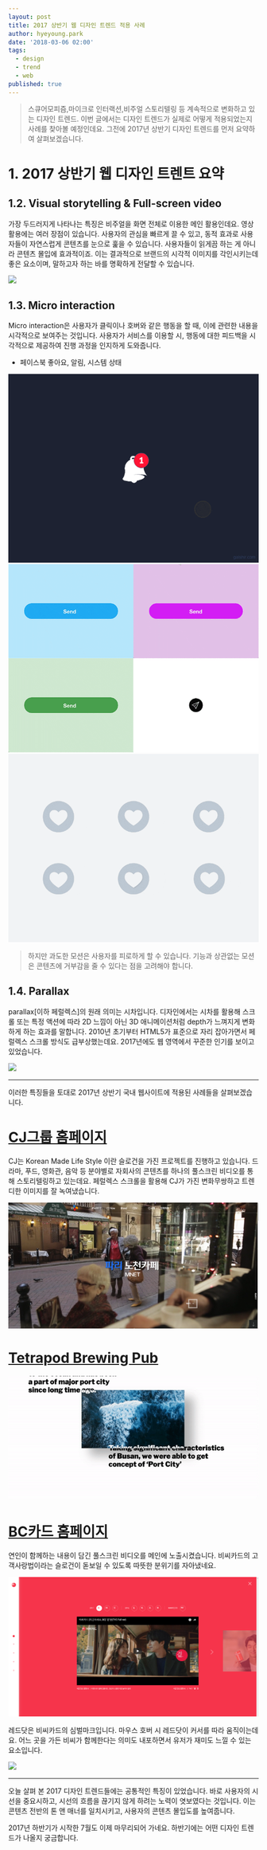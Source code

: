 ```yaml
---
layout: post
title: 2017 상반기 웹 디자인 트렌드 적용 사례
author: hyeyoung.park
date: '2018-03-06 02:00'
tags:
  - design
  - trend
  - web
published: true
---
```

> 스큐어모피즘,마이크로 인터랙션,비주얼 스토리텔링 등 계속적으로 변화하고 있는 디자인 트렌드.
> 이번 글에서는 디자인 트렌드가 실제로 어떻게 적용되었는지 사례를 찾아볼 예정인데요.
> 그전에 2017년 상반기 디자인 트렌드를 먼저 요약하여 살펴보겠습니다.

# 1. 2017 상반기 웹 디자인 트렌트 요약

## 1.2. Visual storytelling & Full-screen video
가장 두드러지게 나타나는 특징은 비주얼을 화면 전체로 이용한 메인 활용인데요. 영상 활용에는 여러 장점이 있습니다.
사용자의 관심을 빠르게 끌 수 있고, 동적 효과로 사용자들이 자연스럽게 콘텐츠를 눈으로 훑을 수 있습니다.
사용자들이 읽게끔 하는 게 아니라 콘텐츠 몰입에 효과적이죠.
이는 결과적으로 브랜드의 시각적 이미지를 각인시키는데 좋은 요소이며, 말하고자 하는 바를 명확하게 전달할 수 있습니다.

![](/static/images/f06a63bd-9699-49ca-b59c-bdf41ce8bcb52018030611.gif)


## 1.3. Micro interaction
Micro interaction은 사용자가 클릭이나 호버와 같은 행동을 할 때, 이에 관련한 내용을 시각적으로 보여주는 것입니다.
사용자가 서비스를 이용할 시, 행동에 대한 피드백을 시각적으로 제공하여 진행 과정을 인지하게 도와줍니다.
+ 페이스북 좋아요, 알림, 시스템 상태

![](/static/images/6cf6f7b2-2349-4d51-a283-a626060dfda52018030611.gif)
![](/static/images/e01c4353-2b9f-46ad-92a5-52558ce338682018030611.gif)
![](/static/images/0302296c-bd73-4ef7-9b8f-12864f5969272018030611.gif)

  > 하지만 과도한 모션은 사용자를 피로하게 할 수 있습니다. 기능과 상관없는 모션은 콘텐츠에 거부감을 줄 수 있다는 점을 고려해야 합니다.


## 1.4. Parallax
parallax[이하 페럴렉스]의 원래 의미는 시차입니다.
디자인에서는 시차를 활용해 스크롤 또는 특정 액션에 따라 2D 느낌이 아닌 3D 애니메이션처럼 depth가 느껴지게 변화하게 하는 효과를 말합니다.
2010년 초기부터 HTML5가 표준으로 자리 잡아가면서 페럴렉스 스크롤 방식도 급부상했는데요.
2017년에도 웹 영역에서 꾸준한 인기를 보이고 있었습니다.

![](/static/images/c6147f64-27b4-45c9-b260-9695bd6d93462018030611.gif)


*****
이러한 특징들을 토대로 2017년 상반기 국내 웹사이트에 적용된 사례들을 살펴보겠습니다.


# [CJ그룹 홈페이지](http://www.cj.net/)
CJ는 Korean Made Life Style 이란 슬로건을 가진 프로젝트를 진행하고 있습니다.
드라마, 푸드, 영화관, 음악 등 분야별로 자회사의 콘텐츠를 하나의 풀스크린 비디오를 통해 스토리텔링하고 있는데요.
페럴렉스 스크롤을 활용해 CJ가 가진 변화무쌍하고 트렌디한 이미지를 잘 녹여냈습니다.

![](/static/images/4dd89caf-9f54-4e3c-8411-422cf63d1a732018030611.png)


# [Tetrapod Brewing Pub](http://www.tetrapodbrewing.com/)

![](/static/images/0199b327-361f-4d1d-9bc4-efc44eab68fa2018030611.gif)


# [BC카드 홈페이지](http://www.nowbc.net/)
연인이 함께하는 내용이 담긴 풀스크린 비디오를 메인에 노출시켰습니다.
비씨카드의 고객사랑법이라는 슬로건이 돋보일 수 있도록 따뜻한 분위기를 자아냈네요.

![](/static/images/screenshot-www.nowbc.net-2018.png)

레드닷은 비씨카드의 심벌마크입니다.
마우스 호버 시 레드닷이 커서를 따라 움직이는데요. 어느 곳을 가든 비씨가 함께한다는 의미도 내포하면서 유저가 재미도 느낄 수 있는 요소입니다.

![](/static/images/cc5e4234-37dd-4e85-bb70-9bc43d1b0ab02018030611.gif)

*****

오늘 살펴 본 2017 디자인 트렌드들에는 공통적인 특징이 있었습니다.
바로 사용자의 시선을 중요시하고, 시선의 흐름을 끊기지 않게 하려는 노력이 엿보였다는 것입니다.
이는 콘텐츠 전반의 톤 앤 매너를 일치시키고, 사용자의 콘텐츠 몰입도를 높여줍니다.

2017년 하반기가 시작한 7월도 이제 마무리되어 가네요.
하반기에는 어떤 디자인 트렌드가 나올지 궁금합니다.
